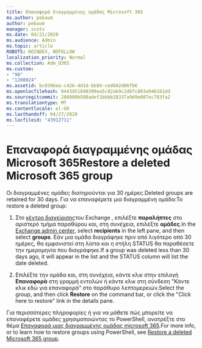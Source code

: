 ```yaml
---
title: Επαναφορά διαγραμμένης ομάδας Microsoft 365
ms.author: pebaum
author: pebaum
manager: scotv
ms.date: 04/21/2020
ms.audience: Admin
ms.topic: article
ROBOTS: NOINDEX, NOFOLLOW
localization_priority: Normal
ms.collection: Adm_O365
ms.custom:
- "98"
- "1200024"
ms.assetid: bc0396ea-c426-4d1d-bb89-ced602d06fb6
ms.openlocfilehash: 0443d51690399ea5c82ab9c2d6fc803a946161dd
ms.sourcegitcommit: 286000b588adef1bbbb28337a9d9e087ec783fa2
ms.translationtype: MT
ms.contentlocale: el-GR
ms.lasthandoff: 04/27/2020
ms.locfileid: "43912711"
---
```

# <a name="restore-a-deleted-microsoft-365-group"></a><span data-ttu-id="086d1-102">Επαναφορά διαγραμμένης ομάδας Microsoft 365</span><span class="sxs-lookup"><span data-stu-id="086d1-102">Restore a deleted Microsoft 365 group</span></span>

<span data-ttu-id="086d1-103">Οι διαγραμμένες ομάδες διατηρούνται για 30 ημέρες.</span><span class="sxs-lookup"><span data-stu-id="086d1-103">Deleted groups are retained for 30 days.</span></span> <span data-ttu-id="086d1-104">Για να επαναφέρετε μια διαγραμμένη ομάδα:</span><span class="sxs-lookup"><span data-stu-id="086d1-104">To restore a deleted group:</span></span>
  
1. <span data-ttu-id="086d1-105">Στο [κέντρο διαχείρισης](https://outlook.office365.com/ecp/)του Exchange , επιλέξτε **παραλήπτες** στο αριστερό τμήμα παραθύρου και, στη συνέχεια, επιλέξτε **ομάδες**.</span><span class="sxs-lookup"><span data-stu-id="086d1-105">In the [Exchange admin center](https://outlook.office365.com/ecp/), select **recipients** in the left pane, and then select **groups**.</span></span> <span data-ttu-id="086d1-106">Εάν μια ομάδα διαγράφηκε πριν από λιγότερο από 30 ημέρες, θα εμφανιστεί στη λίστα και η στήλη STATUS θα παραθέσετε την ημερομηνία που διαγράφηκε.</span><span class="sxs-lookup"><span data-stu-id="086d1-106">If a group was deleted less than 30 days ago, it will appear in the list and the STATUS column will list the date deleted.</span></span>

2. <span data-ttu-id="086d1-107">Επιλέξτε την ομάδα και, στη συνέχεια, κάντε κλικ στην επιλογή **Επαναφορά** στη γραμμή εντολών ή κάντε κλικ στη σύνδεση "Κάντε κλικ εδώ για επαναφορά" στο παράθυρο λεπτομερειών.</span><span class="sxs-lookup"><span data-stu-id="086d1-107">Select the group, and then click **Restore** on the command bar, or click the "Click here to restore" link in the details pane.</span></span>

<span data-ttu-id="086d1-108">Για περισσότερες πληροφορίες ή για να μάθετε πώς μπορείτε να επαναφέρετε ομάδες χρησιμοποιώντας το PowerShell, ανατρέξτε στο θέμα [Επαναφορά μιας διαγραμμένης ομάδας microsoft 365](https://go.microsoft.com/fwlink/?linkid=867802).</span><span class="sxs-lookup"><span data-stu-id="086d1-108">For more info, or to learn how to restore groups using PowerShell, see [Restore a deleted Microsoft 365 group](https://go.microsoft.com/fwlink/?linkid=867802).</span></span>
  